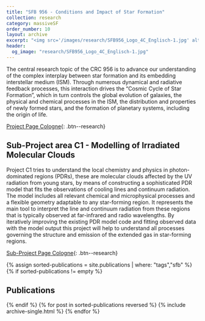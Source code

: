 ```yaml
---
title: "SFB 956 - Conditions and Impact of Star Formation"
collection: research
category: massiveSF
order_number: 10
layout: archive
excerpt: "<img src='/images/research/SFB956_Logo_4C_Englisch-1.jpg' alt=''>"
header:
  og_image: "research/SFB956_Logo_4C_Englisch-1.jpg"
---
```


The central research topic of the CRC 956 is to advance our understanding of the complex interplay between star formation and its embedding interstellar medium (ISM). Through numerous dynamical and radiative feedback processes, this interaction drives the “Cosmic Cycle of Star Formation”, which in turn controls the global evolution of galaxies, the physical and chemical processes in the ISM, the distribution and properties of newly formed stars, and the formation of planetary systems, including the origin of life.

[Project Page Cologne](https://www.sfb956.de/){: .btn--research}

## Sub-Project area C1 - Modelling of Irradiated Molecular Clouds

Project C1 tries to understand the local chemistry and physics in photon-dominated regions (PDRs), these are molecular clouds affected by the UV radiation from young stars, by means of constructing a sophisticated PDR model that fits the observations of cooling lines and continuum radiation. The model includes all relevant chemical and microphysical processes and a flexible geometry adaptable to any star-forming region. It represents the main tool to interpret the line and continuum radiation from these regions that is typically observed at far-infrared and radio wavelengths. By iteratively improving the existing PDR model code and fitting observed data with the model output this project will help to understand all processes governing the structure and emission of the extended gas in star-forming regions.

[Sub-Project Page Cologne](https://www.sfb956.de/project/c1){: .btn--research}


{% assign sorted-publications = site.publications | where: "tags","sfb" %}
{% if sorted-publications != empty %}
## Publications
{% endif %}
{% for post in sorted-publications reversed %}
    {% include archive-single.html %}
{% endfor %}
